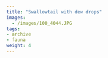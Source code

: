 ```yaml
---
title: "Swallowtail with dew drops"
images:
  - /images/100_4044.JPG
tags:
- archive
- fauna
weight: 4
---
```


